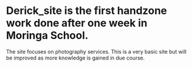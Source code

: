 # Derick_site is the first handzone work done after one week in Moringa School. 
The site focuses on photography services.
This is a very basic site but will be improved as more knowledge is gained in due course.
